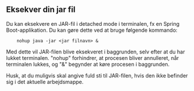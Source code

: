 <!-- JS use if these pages are used as githubpages. can be deleted if used elsewhere -->
<script src="https://code.jquery.com/jquery-3.2.1.min.js"></script>
<script src="../script.js"></script>

## Eksekver din jar fil 
Du kan eksekvere en JAR-fil i detached mode i terminalen, fx en Spring Boot-applikation. Du kan gøre dette ved at bruge følgende kommando:

````
	nohup java -jar <jar filnavn> &
````

Med dette vil JAR-filen blive eksekveret i baggrunden, selv efter at du har lukket terminalen. "nohup" forhindrer, at procesen bliver annulleret, når terminalen lukkes, og "&" begynder at køre procesen i baggrunden.

Husk, at du muligvis skal angive fuld sti til JAR-filen, hvis den ikke befinder sig i det aktuelle arbejdsmappe.

